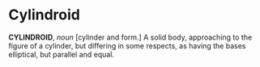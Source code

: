 # Cylindroid

**CYLINDROID**, _noun_ \[cylinder and form.\] A solid body, approaching to the figure of a cylinder, but differing in some respects, as having the bases elliptical, but parallel and equal.